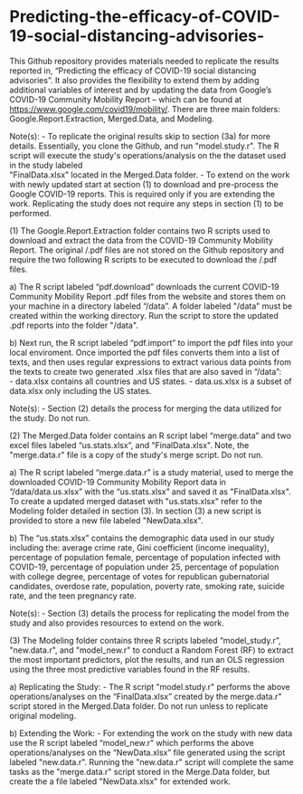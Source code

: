 # Predicting-the-efficacy-of-COVID-19-social-distancing-advisories-

This Github repository provides materials needed to replicate the results reported in, “Predicting the efficacy of COVID-19 social distancing advisories”. It also provides the flexibility to extend them by adding additional variables of interest and by updating the data from Google’s COVID-19 Community Mobility Report – which can be found at https://www.google.com/covid19/mobility/. There are three main folders: Google.Report.Extraction, Merged.Data, and Modeling.

Note(s): 
      - To replicate the original results skip to section (3a) for more details. Essentially, you clone the Github, and run 
        "model.study.r". The R script will execute the study's operations/analysis on the the dataset used in the study labeled  
        "FinalData.xlsx" located in the Merged.Data folder. 
      - To extend on the work with newly updated start at section (1) to download and pre-process the Google COVID-19 reports. This is 
        required only if you are extending the work. Replicating the study does not require any steps in section (1) to be performed. 

(1) The Google.Report.Extraction folder contains two R scripts used to download and extract the data from the COVID-19 Community 
    Mobility Report. The original /.pdf files are not stored on the Github repository and require the two following R scripts to 
    be executed to download the /.pdf files.  

   a) The R script labeled “pdf.download” downloads the current COVID-19 Community Mobility Report .pdf files from the website and 
      stores them on your machine in a directory labeled “/data”. A folder labeled "/data" must be created within the working 
      directory. Run the script to store the updated .pdf reports into the folder "/data". 
      
   b) Next run, the R script labeled “pdf.import” to import the pdf files into your local enviroment. Once imported the pdf files
      converts them into a list of texts, and then uses regular expressions to extract various data points from the texts to create two 
      generated .xlsx files that are also saved in “/data”:  
        - data.xlsx contains all countries and US states. 
        - data.us.xlsx is a subset of data.xlsx only including the US states. 

Note(s): 
      - Section (2) details the process for merging the data utilized for the study. Do not run.  

(2) The Merged.Data folder contains an R script label “merge.data” and two excel files labeled “us.stats.xlsx”, and "FinalData.xlsx". 
    Note, the "merge.data.r" file is a copy of the study's merge script. Do not run.  
    
   a) The R script labeled “merge.data.r” is a study material, used to merge the downloaded COVID-19 Community Mobility Report data in       “/data/data.us.xlsx” with the “us.stats.xlsx” and saved it as "FinalData.xlsx". To create a updated merged dataset with 
      "us.stats.xlsx" refer to the Modeling folder detailed in section (3). In section (3) a new script is provided to store a new file 
      labeled "NewData.xlsx". 
   
   b) The “us.stats.xlsx” contains the demographic data used in our study including the: average crime rate, Gini coefficient (income 
      inequality), percentage of population female, percentage of population infected with COVID-19, percentage of population under 25, 
      percentage of population with college degree, percentage of votes for republican gubernatorial candidates, overdose rate, 
      population, poverty rate, smoking rate, suicide rate, and the teen pregnancy rate. 

Note(s): 
      - Section (3) details the process for replicating the model from the study and also provides resources to extend on the work.   

 (3) The Modeling folder contains three R scripts labeled “model_study.r”, "new.data.r", and "model_new.r" to conduct a Random 
     Forest (RF) to extract the most important predictors, plot the results, and run an OLS regression using the three most
     predictive variables found in the RF results. 
      
   a) Replicating the Study:
      - The R script "model.study.r" performs the above operations/analyses on the “FinalData.xlsx” created by the merge.data.r" script 
        stored in the Merged.Data folder. Do not run unless to replicate original modeling. 
     
   b) Extending the Work:
      - For extending the work on the study with new data use the R script labeled “model_new.r" which performs the above 
        operations/analyses on the “NewData.xlsx” file generated using the script labeled "new.data.r". Running the "new.data.r" script 
        will complete the same tasks as the "merge.data.r" script stored in the Merge.Data folder, but create the a file labeled 
        "NewData.xlsx" for extended work.


